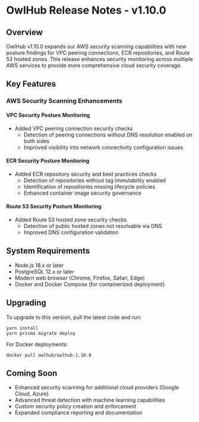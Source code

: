 # OwlHub Release Notes - v1.10.0

## Overview

OwlHub v1.10.0 expands our AWS security scanning capabilities with new posture findings for VPC peering connections, ECR repositories, and Route 53 hosted zones. This release enhances security monitoring across multiple AWS services to provide more comprehensive cloud security coverage.

## Key Features

### AWS Security Scanning Enhancements

#### VPC Security Posture Monitoring

- Added VPC peering connection security checks
  - Detection of peering connections without DNS resolution enabled on both sides
  - Improved visibility into network connectivity configuration issues

#### ECR Security Posture Monitoring

- Added ECR repository security and best practices checks
  - Detection of repositories without tag immutability enabled
  - Identification of repositories missing lifecycle policies
  - Enhanced container image security governance

#### Route 53 Security Posture Monitoring

- Added Route 53 hosted zone security checks
  - Detection of public hosted zones not resolvable via DNS
  - Improved DNS configuration validation

## System Requirements

- Node.js 18.x or later
- PostgreSQL 12.x or later
- Modern web browser (Chrome, Firefox, Safari, Edge)
- Docker and Docker Compose (for containerized deployment)

## Upgrading

To upgrade to this version, pull the latest code and run:
```
yarn install
yarn prisma migrate deploy
```

For Docker deployments:
```
docker pull owlhub/owlhub:1.10.0
```

## Coming Soon

- Enhanced security scanning for additional cloud providers (Google Cloud, Azure)
- Advanced threat detection with machine learning capabilities
- Custom security policy creation and enforcement
- Expanded compliance reporting and documentation